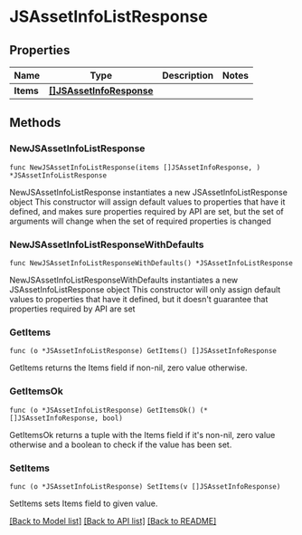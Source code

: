 # JSAssetInfoListResponse

## Properties

Name | Type | Description | Notes
------------ | ------------- | ------------- | -------------
**Items** | [**[]JSAssetInfoResponse**](JSAssetInfoResponse.md) |  | 

## Methods

### NewJSAssetInfoListResponse

`func NewJSAssetInfoListResponse(items []JSAssetInfoResponse, ) *JSAssetInfoListResponse`

NewJSAssetInfoListResponse instantiates a new JSAssetInfoListResponse object
This constructor will assign default values to properties that have it defined,
and makes sure properties required by API are set, but the set of arguments
will change when the set of required properties is changed

### NewJSAssetInfoListResponseWithDefaults

`func NewJSAssetInfoListResponseWithDefaults() *JSAssetInfoListResponse`

NewJSAssetInfoListResponseWithDefaults instantiates a new JSAssetInfoListResponse object
This constructor will only assign default values to properties that have it defined,
but it doesn't guarantee that properties required by API are set

### GetItems

`func (o *JSAssetInfoListResponse) GetItems() []JSAssetInfoResponse`

GetItems returns the Items field if non-nil, zero value otherwise.

### GetItemsOk

`func (o *JSAssetInfoListResponse) GetItemsOk() (*[]JSAssetInfoResponse, bool)`

GetItemsOk returns a tuple with the Items field if it's non-nil, zero value otherwise
and a boolean to check if the value has been set.

### SetItems

`func (o *JSAssetInfoListResponse) SetItems(v []JSAssetInfoResponse)`

SetItems sets Items field to given value.



[[Back to Model list]](../README.md#documentation-for-models) [[Back to API list]](../README.md#documentation-for-api-endpoints) [[Back to README]](../README.md)


